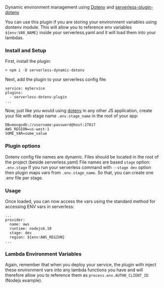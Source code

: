 Dynamic environment management using [Dotenv](https://www.npmjs.com/package/dotenv) and [serverless-plugin-dotenv](https://www.npmjs.com/package/serverless-plugin-dotenv)

You can use this plugin if you are storing your environment variables using dontenv module. This will allow you to reference env variables `${env:VAR_NAME}` inside your serverless.yaml and it will load them into your lambdas.

### Install and Setup

First, install the plugin:
```
> npm i -D serverless-dynamic-dotenv
```

Next, add the plugin to your serverless config file:
```
service: myService
plugins:
  - serverless-dotenv-plugin
...
```

Now, just like you would using [dotenv](https://www.npmjs.com/package/dotenv) in any other JS application, create your file with stage name `.env.stage_name` in the root of your app:

```
DB=mongodb://username:password@host:27017
AWS_REGION=us-west-1
SOME_VAR=some_value
```

### Plugin options

Dotenv config file names are dynamic.
Files should be located in the root of the project (beside serverless.yaml)
File names are based `stage` option: `.env.stage`
If you run your serverless command with `--stage dev` option then plugin maps vars from `.env.stage_name`. So that, you can create one .env file per stage.

### Usage

Once loaded, you can now access the vars using the standard method for accessing ENV vars in serverless:
```
...
provider:
  name: aws
  runtime: nodejs6.10
  stage: dev
  region: ${env:AWS_REGION}
...
```

### Lambda Environment Variables

Again, remember that when you deploy your service, the plugin with inject these environment vars into any lambda functions you have and will therefore allow you to reference them as `process.env.AUTH0_CLIENT_ID` (Nodejs example).

